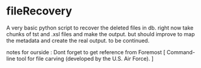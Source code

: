 # fileRecovery

A very basic python script to recover the deleted files in db. right now take chunks of tst and .xsl files and make the output. but should improve to map the metadata and create the real output. 
to be continued. 

notes for ourside :  Dont forget to get reference from Foremost [ Command-line tool for file carving (developed by the U.S. Air Force). ]

